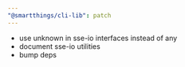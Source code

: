 ```yaml
---
"@smartthings/cli-lib": patch
---
```


- use unknown in sse-io interfaces instead of any
- document sse-io utilities
- bump deps
